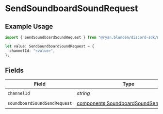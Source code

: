 # SendSoundboardSoundRequest

## Example Usage

```typescript
import { SendSoundboardSoundRequest } from "@ryan.blunden/discord-sdk/models/operations";

let value: SendSoundboardSoundRequest = {
  channelId: "<value>",
};
```

## Fields

| Field                                                                                          | Type                                                                                           | Required                                                                                       | Description                                                                                    |
| ---------------------------------------------------------------------------------------------- | ---------------------------------------------------------------------------------------------- | ---------------------------------------------------------------------------------------------- | ---------------------------------------------------------------------------------------------- |
| `channelId`                                                                                    | *string*                                                                                       | :heavy_check_mark:                                                                             | N/A                                                                                            |
| `soundboardSoundSendRequest`                                                                   | [components.SoundboardSoundSendRequest](../../models/components/soundboardsoundsendrequest.md) | :heavy_check_mark:                                                                             | N/A                                                                                            |